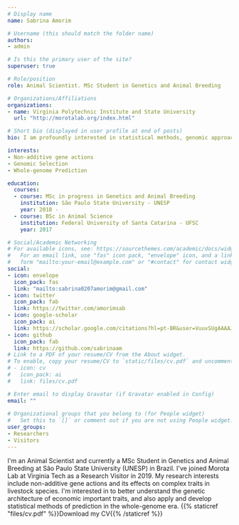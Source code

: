 ```yaml
---
# Display name
name: Sabrina Amorim

# Username (this should match the folder name)
authors:
- admin

# Is this the primary user of the site?
superuser: true

# Role/position
role: Animal Scientist. MSc Student in Genetics and Animal Breeding

# Organizations/Affiliations
organizations:
- name: Virginia Polytechnic Institute and State University
  url: "http://morotalab.org/index.html"

# Short bio (displayed in user profile at end of posts)
bio: I am profoundly interested in statistical methods, genomic approaches and genetic improvement of complex traits in livestock species.

interests:
- Non-additive gene actions
- Genomic Selection
- Whole-genome Prediction

education:
  courses:
  - course: MSc in progress in Genetics and Animal Breeding
    institution: São Paulo State University - UNESP
    year: 2018 -
  - course: BSc in Animal Science
    institution: Federal University of Santa Catarina - UFSC
    year: 2017

# Social/Academic Networking
# For available icons, see: https://sourcethemes.com/academic/docs/widgets/#icons
#   For an email link, use "fas" icon pack, "envelope" icon, and a link in the
#   form "mailto:your-email@example.com" or "#contact" for contact widget.
social:
- icon: envelope
  icon_pack: fas
  link: "mailto:sabrina0207amorim@gmail.com"
- icon: twitter
  icon_pack: fab
  link: https://twitter.com/amorimsab
- icon: google-scholar
  icon_pack: ai
  link: https://scholar.google.com/citations?hl=pt-BR&user=VuuvSUgAAAAJ
- icon: github
  icon_pack: fab
  link: https://github.com/sabrinaam
# Link to a PDF of your resume/CV from the About widget.
# To enable, copy your resume/CV to `static/files/cv.pdf` and uncomment the lines below.  
# - icon: cv
#   icon_pack: ai
#   link: files/cv.pdf

# Enter email to display Gravatar (if Gravatar enabled in Config)
email: ""
  
# Organizational groups that you belong to (for People widget)
#   Set this to `[]` or comment out if you are not using People widget.  
user_groups:
- Researchers
- Visitors
---
```


I'm an Animal Scientist and currently a MSc Student in Genetics and Animal Breeding at São Paulo State University (UNESP) in Brazil. I've joined Morota Lab at Virginia Tech as a Research Visitor in 2019. My research interests include non-additive gene actions and its effects on complex traits in livestock species. I'm interested in to better understand the genetic architecture of economic important traits, and also apply and develop statistical methods of prediction in the whole-genome era. {{% staticref "files/cv.pdf" %}}Download my CV{{% /staticref %}}
